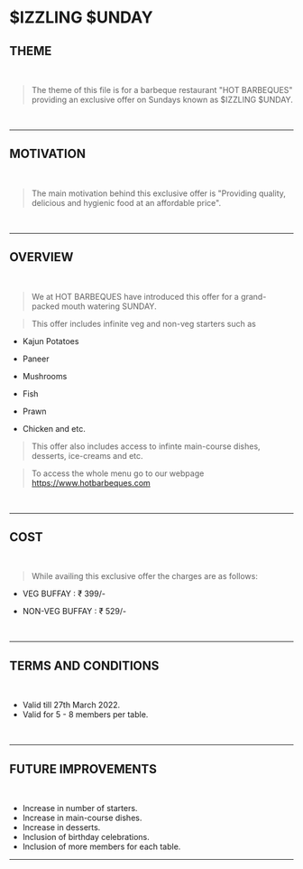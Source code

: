 # **$IZZLING $UNDAY**

## **THEME**

<BR>

>The theme of this file is for a barbeque restaurant "HOT BARBEQUES" providing an exclusive offer on Sundays known as $IZZLING $UNDAY.

<BR>
<HR>

## **MOTIVATION**

<BR>

> The main motivation behind this exclusive offer is "Providing quality, delicious and hygienic food at an affordable price".

<BR>
<HR>

## **OVERVIEW**

<BR>

>We at HOT BARBEQUES have introduced this offer for a grand-packed mouth watering SUNDAY.

> This offer includes infinite veg and non-veg starters such as

* Kajun Potatoes

* Paneer

* Mushrooms

* Fish

* Prawn

* Chicken and etc.

> This offer also includes access to infinte main-course dishes, desserts, ice-creams and etc.

> To access the whole menu go to our webpage <https://www.hotbarbeques.com>

<BR>
<HR>

## **COST**

<BR>

>While availing this exclusive offer the charges are as follows:

* VEG BUFFAY     : ₹ 399/-

* NON-VEG BUFFAY : ₹ 529/-

<BR>
<HR>

## **TERMS AND CONDITIONS**

<BR>

* Valid till 27th March 2022.
* Valid for 5 - 8 members per table.

<BR>
<HR>

## **FUTURE IMPROVEMENTS**

<BR>

* Increase in number of starters.
* Increase in main-course dishes.
* Increase in desserts.
* Inclusion of birthday celebrations.
* Inclusion of more members for each table.

<HR>
